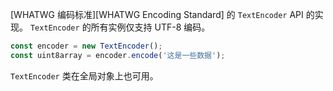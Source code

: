 <!-- YAML
added: v8.3.0
changes:
  - version: v11.0.0
    pr-url: v11.0.0
    description: The class is now available on the global object.
-->

[WHATWG 编码标准][WHATWG Encoding Standard] 的 `TextEncoder` API 的实现。 
`TextEncoder` 的所有实例仅支持 UTF-8 编码。

```js
const encoder = new TextEncoder();
const uint8array = encoder.encode('这是一些数据');
```

`TextEncoder` 类在全局对象上也可用。

